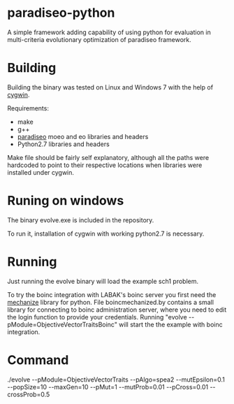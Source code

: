 paradiseo-python
================

A simple framework adding capability of using python for evaluation 
in multi-criteria evolutionary optimization of paradiseo framework.

Building
========
Building the binary was tested on Linux and Windows 7 with the help of [cygwin](http://www.cygwin.com/).

Requirements:
* make
* g++
* [paradiseo](http://paradiseo.gforge.inria.fr/) moeo and eo libraries and headers
* Python2.7 libraries and headers

Make file should be fairly self explanatory, although all the paths were hardcoded to point
to their respective locations when libraries were installed under cygwin.

Runing on windows
=================
The binary evolve.exe is included in the repository. 

To run it, installation of cygwin with working python2.7 is necessary.

Running
=======

Just running the evolve binary will load the example sch1 problem.

To try the boinc integration with LABAK's boinc server you first need the [mechanize](https://pypi.python.org/pypi/mechanize/) library for python.
File boincmechanized.by contains a small library for connecting to boinc administration server, 
where you need to edit the login function to provide your credentials.
Running "evolve --pModule=ObjectiveVectorTraitsBoinc" will start the the example with boinc integration.

Command
=======

./evolve  --pModule=ObjectiveVectorTraits --pAlgo=spea2 --mutEpsilon=0.1 --popSize=10 --maxGen=10 --pMut=1 --mutProb=0.01 --pCross=0.01 --crossProb=0.5
